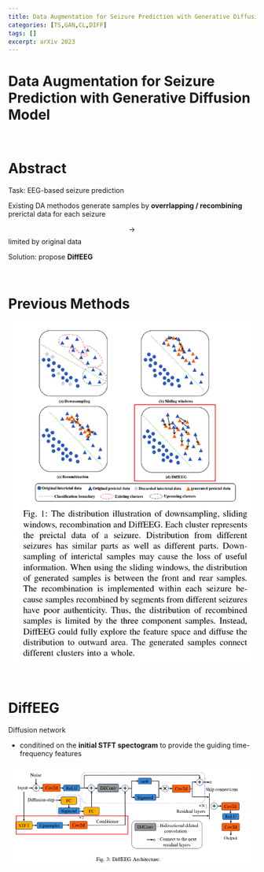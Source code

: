 ```yaml
---
title: Data Augmentation for Seizure Prediction with Generative Diffusion Model
categories: [TS,GAN,CL,DIFF]
tags: []
excerpt: arXiv 2023
---
```


<script src="https://cdn.mathjax.org/mathjax/latest/MathJax.js?config=TeX-AMS-MML_HTMLorMML" type="text/javascript"></script>

# Data Augmentation for Seizure Prediction with Generative Diffusion Model

<br>

# Abstract

Task: EEG-based seizure prediction

Existing DA methodos generate samples by **overrlapping / recombining** prerictal data for each seizure

$$\rightarrow$$ limited by original data

Solution: propose **DiffEEG**

<br>

# Previous Methods

![figure2](/assets/img/ts/img579.png)

<br>

# DiffEEG

Diffusion network

- conditined on the **initial STFT spectogram** to provide the guiding time-frequency features

![figure2](/assets/img/ts/img580.png)
